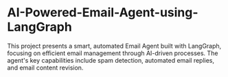 # AI-Powered-Email-Agent-using-LangGraph
This project presents a smart, automated Email Agent built with LangGraph, focusing on efficient email management through AI-driven processes. The agent's key capabilities include spam detection, automated email replies, and email content revision.
